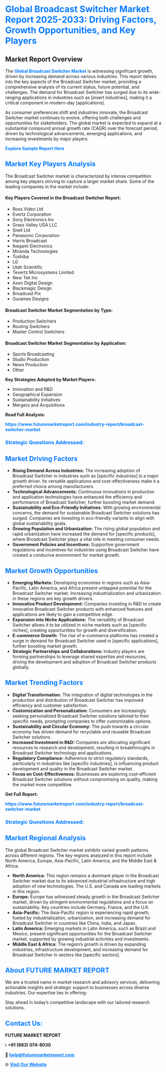 <h1 style="color: #007BFF;">Global Broadcast Switcher Market Report 2025-2033: Driving Factors, Growth Opportunities, and Key Players</h1>

<section id="overview">
<h2>Market Report Overview</h2>
<p>The <a href="https://www.futuremarketreport.com/industry-report/broadcast-switcher-market" style="color: #007BFF; text-decoration: none;"><strong>Global Broadcast Switcher Market</strong></a> is witnessing significant growth, driven by increasing demand across various industries. This report delves into the key aspects of the Broadcast Switcher market, providing a comprehensive analysis of its current status, future potential, and challenges. The demand for Broadcast Switcher has surged due to its wide-ranging applications in industries such as [insert industries], making it a critical component in modern-day [applications].</p>
<p>As consumer preferences shift and industries innovate, the Broadcast Switcher market continues to evolve, offering both challenges and opportunities for stakeholders. The global market is expected to expand at a substantial compound annual growth rate (CAGR) over the forecast period, driven by technological advancements, emerging applications, and increasing investments by major players.</p>
</section>

<section id="overview">
<p><a href="https://www.futuremarketreport.com/request-sample/reportId=93263" style="color: #007BFF; text-decoration: none;"><strong>Explore Sample Report Here</strong></a></p>
</section>

<section id="key-players">
<h2 style="color: #007BFF;">Market Key Players Analysis</h2>
<p>The Broadcast Switcher market is characterized by intense competition among key players striving to capture a larger market share. Some of the leading companies in the market include:</p>
<h4>Key Players Covered in the Broadcast Switcher Report:</h4>
<ul><li>Ross Video Ltd</li><li>Evertz Corporation</li><li>Sony Electronics Inc</li><li>Grass Valley USA LLC</li><li>Snell Ltd</li><li>Panasonic Corporation</li><li>Harris Broadcast</li><li>Ikegami Electronics</li><li>Miranda Technologies</li><li>Toshiba</li><li>LG</li><li>Utah Scientific</li><li>Tevertz Microsystems Limited</li><li>New Tek Inc</li><li>Axon Digital Design</li><li>Blackmagic Design</li><li>Broadcast Pix</li><li>Guramex Designs</li></ul>
<h4>Broadcast Switcher Market Segmentation by Type:</h4>
<ul><li>Production Switchers</li><li>Routing Switchers</li><li>Master Control Switchers</li></ul>

<h4>Broadcast Switcher Market Segmentation by Application:</h4>
<ul><li>Sports Broadcasting</li><li>Studio Production</li><li>News Production</li><li>Other</li></ul>
<p><strong>Key Strategies Adopted by Market Players:</strong></p>
<ul>
<li>Innovation and R&D</li>
<li>Geographical Expansion</li>
<li>Sustainability Initiatives</li>
<li>Mergers and Acquisitions</li>
</ul>
</section>

<section>
<p><strong>Read Full Analysis: </strong></p><a href="https://www.futuremarketreport.com/industry-report/broadcast-switcher-market" style="color: #007BFF; text-decoration: none;"><strong>https://www.futuremarketreport.com/industry-report/broadcast-switcher-market</strong></a>
<h3 style="color: #007BFF;">Strategic Questions Addressed:</h3>
</section>

<section id="driving-factors">
<h2 style="color: #007BFF;">Market Driving Factors</h2>
<ul>
<li><strong>Rising Demand Across Industries:</strong> The increasing adoption of Broadcast Switcher in industries such as [specific industries] is a major growth driver. Its versatile applications and cost-effectiveness make it a preferred choice among manufacturers.</li>
<li><strong>Technological Advancements:</strong> Continuous innovations in production and application technologies have enhanced the efficiency and performance of Broadcast Switcher, further boosting market demand.</li>
<li><strong>Sustainability and Eco-Friendly Initiatives:</strong> With growing environmental concerns, the demand for sustainable Broadcast Switcher solutions has surged. Companies are investing in eco-friendly variants to align with global sustainability goals.</li>
<li><strong>Growing Population and Urbanization:</strong> The rising global population and rapid urbanization have increased the demand for [specific products], where Broadcast Switcher plays a vital role in meeting consumer needs.</li>
<li><strong>Government Policies and Incentives:</strong> Supportive government regulations and incentives for industries using Broadcast Switcher have created a conducive environment for market growth.</li>
</ul>
</section>

<section id="growth-opportunities">
<h2 style="color: #007BFF;">Market Growth Opportunities</h2>
<ul>
<li><strong>Emerging Markets:</strong> Developing economies in regions such as Asia-Pacific, Latin America, and Africa present untapped potential for the Broadcast Switcher market. Increasing industrialization and urbanization in these regions are key growth drivers.</li>
<li><strong>Innovative Product Development:</strong> Companies investing in R&D to create innovative Broadcast Switcher products with enhanced features and applications are likely to gain a competitive edge.</li>
<li><strong>Expansion into Niche Applications:</strong> The versatility of Broadcast Switcher allows it to be utilized in niche markets such as [specific niches], creating opportunities for growth and diversification.</li>
<li><strong>E-commerce Growth:</strong> The rise of e-commerce platforms has created a surge in demand for Broadcast Switcher used in [specific applications], further boosting market growth.</li>
<li><strong>Strategic Partnerships and Collaborations:</strong> Industry players are forming partnerships to leverage shared expertise and resources, driving the development and adoption of Broadcast Switcher products globally.</li>
</ul>
</section>

<section id="trending-factors">
<h2 style="color: #007BFF;">Market Trending Factors</h2>
<ul>
<li><strong>Digital Transformation:</strong> The integration of digital technologies in the production and distribution of Broadcast Switcher has improved efficiency and customer satisfaction.</li>
<li><strong>Customization and Personalization:</strong> Consumers are increasingly seeking personalized Broadcast Switcher solutions tailored to their specific needs, prompting companies to offer customizable options.</li>
<li><strong>Sustainability and Circular Economy:</strong> The push towards a circular economy has driven demand for recyclable and reusable Broadcast Switcher solutions.</li>
<li><strong>Increased Investment in R&D:</strong> Companies are allocating significant resources to research and development, resulting in breakthroughs in Broadcast Switcher technology and applications.</li>
<li><strong>Regulatory Compliance:</strong> Adherence to strict regulatory standards, particularly in industries like [specific industries], is influencing product development and quality in the Broadcast Switcher market.</li>
<li><strong>Focus on Cost-Effectiveness:</strong> Businesses are exploring cost-efficient Broadcast Switcher solutions without compromising on quality, making the market more competitive.</li>
</ul>
</section>

<section>
<p><strong>Get Full Report: </strong></p><a href="https://www.futuremarketreport.com/industry-report/broadcast-switcher-market" style="color: #007BFF; text-decoration: none;"><strong>https://www.futuremarketreport.com/industry-report/broadcast-switcher-market</strong></a>
<h3 style="color: #007BFF;">Strategic Questions Addressed:</h3>
</section>


<section id="regional-analysis">
<h2 style="color: #007BFF;">Market Regional Analysis</h2>
<p>The global Broadcast Switcher market exhibits varied growth patterns across different regions. The key regions analyzed in this report include North America, Europe, Asia-Pacific, Latin America, and the Middle East & Africa:</p>
<ul>
<li><strong>North America:</strong> This region remains a dominant player in the Broadcast Switcher market due to its advanced industrial infrastructure and high adoption of new technologies. The U.S. and Canada are leading markets in this region.</li>
<li><strong>Europe:</strong> Europe has witnessed steady growth in the Broadcast Switcher market, driven by stringent environmental regulations and a focus on sustainability. Key countries include Germany, France, and the U.K.</li>
<li><strong>Asia-Pacific:</strong> The Asia-Pacific region is experiencing rapid growth, fueled by industrialization, urbanization, and increasing demand for Broadcast Switcher in countries like China, India, and Japan.</li>
<li><strong>Latin America:</strong> Emerging markets in Latin America, such as Brazil and Mexico, present significant opportunities for the Broadcast Switcher market, supported by growing industrial activities and investments.</li>
<li><strong>Middle East & Africa:</strong> The region’s growth is driven by expanding industries, infrastructure development, and increasing demand for Broadcast Switcher in sectors like [specific sectors].</li>
</ul>
</section>

<footer>
<h2 style="color: #007BFF;">About FUTURE MARKET REPORT</h2>
<p>We are a trusted name in market research and advisory services, delivering actionable insights and strategic support to businesses across diverse industries. Our expertise lies in offering:</p>

<p>Stay ahead in today’s competitive landscape with our tailored research solutions.</p>

<h2 style="color: #007BFF;">Contact Us:</h2>
<p><strong>FUTURE MARKET REPORT</strong></p>
<p>📞 <strong>+91 (883) 074-8030</strong></p>
<p>📧 <strong><a href="mailto:help@futuremarketreport.com" style="color: #007BFF;">help@futuremarketreport.com</a></strong></p>
<p>🌐 <strong><a href="https://www.futuremarketreport.com/" style="color: #007BFF;">Visit Our Website</a></strong></p>
</footer>